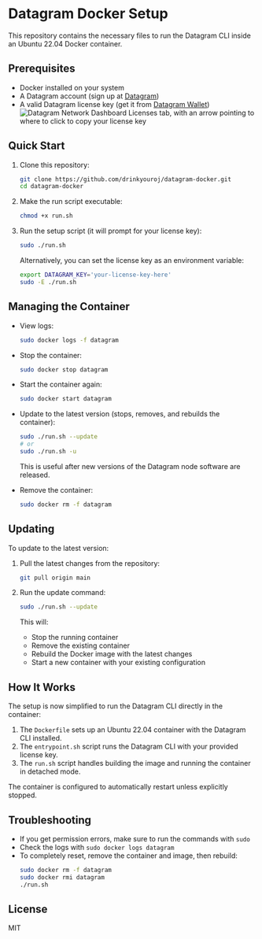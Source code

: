 # Datagram Docker Setup

This repository contains the necessary files to run the Datagram CLI inside an Ubuntu 22.04 Docker container.

## Prerequisites

- Docker installed on your system
- A Datagram account (sign up at [Datagram](https://dashboard.datagram.network?ref=535715481))
- A valid Datagram license key (get it from [Datagram Wallet](https://demo.datagram.network/wallet?tab=licenses))
![Datagram Network Dashboard Licenses tab, with an arrow pointing to where to click to copy your license key](https://azure-adequate-krill-31.mypinata.cloud/ipfs/bafkreic66kkj4pqt7orgijy2rx5676sk4gyfrmhpxtl4wgbewytd3delh4)

## Quick Start

1. Clone this repository:
   ```bash
   git clone https://github.com/drinkyouroj/datagram-docker.git
   cd datagram-docker
   ```

2. Make the run script executable:
   ```bash
   chmod +x run.sh
   ```

3. Run the setup script (it will prompt for your license key):
   ```bash
   sudo ./run.sh
   ```
   
   Alternatively, you can set the license key as an environment variable:
   ```bash
   export DATAGRAM_KEY='your-license-key-here'
   sudo -E ./run.sh
   ```

## Managing the Container

- View logs:
  ```bash
  sudo docker logs -f datagram
  ```

- Stop the container:
  ```bash
  sudo docker stop datagram
  ```

- Start the container again:
  ```bash
  sudo docker start datagram
  ```

- Update to the latest version (stops, removes, and rebuilds the container):
  ```bash
  sudo ./run.sh --update
  # or
  sudo ./run.sh -u
  ```
  This is useful after new versions of the Datagram node software are released.

- Remove the container:
  ```bash
  sudo docker rm -f datagram
  ```

## Updating

To update to the latest version:

1. Pull the latest changes from the repository:
   ```bash
   git pull origin main
   ```

2. Run the update command:
   ```bash
   sudo ./run.sh --update
   ```

   This will:
   - Stop the running container
   - Remove the existing container
   - Rebuild the Docker image with the latest changes
   - Start a new container with your existing configuration

## How It Works

The setup is now simplified to run the Datagram CLI directly in the container:

1. The `Dockerfile` sets up an Ubuntu 22.04 container with the Datagram CLI installed.
2. The `entrypoint.sh` script runs the Datagram CLI with your provided license key.
3. The `run.sh` script handles building the image and running the container in detached mode.

The container is configured to automatically restart unless explicitly stopped.

## Troubleshooting

- If you get permission errors, make sure to run the commands with `sudo`
- Check the logs with `sudo docker logs datagram`
- To completely reset, remove the container and image, then rebuild:
  ```bash
  sudo docker rm -f datagram
  sudo docker rmi datagram
  ./run.sh
  ```

## License

MIT
